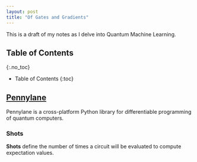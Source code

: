 ```yaml
---
layout: post
title: "Of Gates and Gradients"
---
```


This is a draft of my notes as I delve into Quantum Machine Learning.

## Table of Contents
{:.no_toc}

* Table of Contents
{:toc}

## [Pennylane](https://pennylane.ai)

Pennylane is a cross-platform Python library for differentiable programming of quantum computers.

### Shots

**Shots** define the number of times a circuit will be evaluated to compute expectation values.
